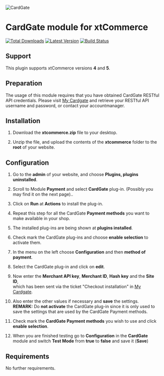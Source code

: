 ![CardGate](https://cdn.curopayments.net/thumb/200/logos/cardgate.png)

# CardGate module for xtCommerce

[![Total Downloads](https://img.shields.io/packagist/dt/cardgate/xtcommerce.svg)](https://packagist.org/packages/cardgate/xtcommerce)
[![Latest Version](https://img.shields.io/packagist/v/cardgate/xtcommerce.svg)](https://github.com/cardgate/xtcommerce/releases)
[![Build Status](https://travis-ci.org/cardgate/xtcommerce.svg?branch=master)](https://travis-ci.org/cardgate/xtcommerce)

## Support

This plugin supports xtCommerce versions **4** and **5**.

## Preparation

The usage of this module requires that you have obtained CardGate RESTful API credentials.
Please visit [My Cardgate](https://my.cardgate.com/) and retrieve your RESTful API username and password, or contact your accountmanager.

## Installation

1. Download the **xtcommerce.zip** file to your desktop.

2. Unzip the file, and upload the contents of the **xtcommerce** folder to the **root** of your website.

## Configuration

1. Go to the **admin** of your website, and choose **Plugins, plugins uninstalled**.

2. Scroll to Module **Payment** and select **CardGate** plug-in. (Possibly you may find it on the next page)..

3. Click on **Run** at **Actions** to install the plug-in.

4. Repeat this step for all the CardGate **Payment methods** you want to make available in your shop.

5. The installed plug-ins are being shown at **plugins installed**.

6. Check mark the CardGate plug-ins and choose **enable selection** to activate them.

7. In the menu on the left choose **Configuration** and then **method of payment**.

8. Select the CardGate plug-in and click on **edit**.

9. Now enter the **Merchant API key**, **Merchant ID**, **Hash key** and the **Site ID**,  
   which has been sent via the ticket "Checkout installation" in [My Cardgate](https://my.cardgate.com/).

10. Also enter the other values if necessary and **save** the settings.  
   **REMARK:** Do **not activate** the CardGate plug-in since it is only used to save the settings that are used by the CardGate Payment methods.

11. Check mark the **CardGate Payment methods** you wish to use and click **enable selection**.

12. When you are finished testing go to **Configuration** in the **CardGate** module and switch **Test Mode** from **true** to **false** and save it (**Save**)

## Requirements

No further requirements.
